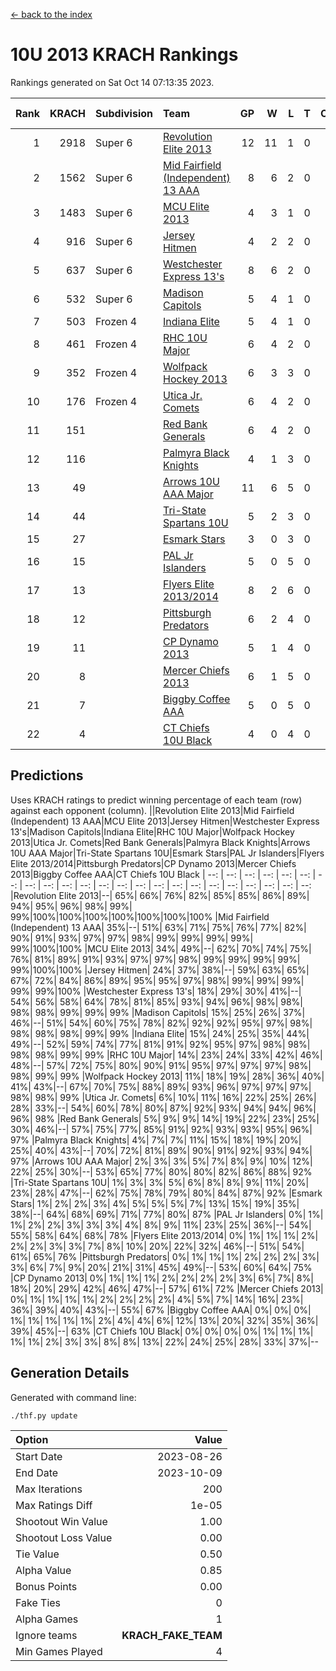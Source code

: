 [<- back to the index](readme.md)
# 10U 2013 KRACH Rankings
Rankings generated on Sat Oct 14 07:13:35 2023.

Rank|KRACH|Subdivision|Team|GP|W|L|T|OTW|OTL|SoS|Exp Wins|Win Diff
---:|---:|:---|:---|---:|---:|---:|---:|---:|---:|---:|---:|---:
1|2918|Super 6|[Revolution Elite 2013](https://gamesheetstats.com/seasons/3664/teams/140904/schedule)|12|11|1|0|1|0|361|11.8|-0.0
2|1562|Super 6|[Mid Fairfield (Independent) 13 AAA](https://gamesheetstats.com/seasons/3664/teams/140891/schedule)|8|6|2|0|0|0|857|6.8|-0.0
3|1483|Super 6|[MCU Elite 2013](https://gamesheetstats.com/seasons/3664/teams/140889/schedule)|4|3|1|0|0|0|508|3.8|-0.0
4|916|Super 6|[Jersey Hitmen](https://gamesheetstats.com/seasons/3664/teams/140893/schedule)|4|2|2|0|0|0|977|2.8|-0.0
5|637|Super 6|[Westchester Express 13's](https://gamesheetstats.com/seasons/3664/teams/140899/schedule)|8|6|2|0|0|0|693|6.8|-0.0
6|532|Super 6|[Madison Capitols](https://gamesheetstats.com/seasons/3664/teams/162460/schedule)|5|4|1|0|1|0|184|4.9|0.0
7|503|Frozen 4|[Indiana Elite](https://gamesheetstats.com/seasons/3664/teams/144358/schedule)|5|4|1|0|0|0|188|4.9|0.0
8|461|Frozen 4|[RHC 10U Major](https://gamesheetstats.com/seasons/3664/teams/140895/schedule)|6|4|2|0|1|0|494|4.8|-0.0
9|352|Frozen 4|[Wolfpack Hockey 2013](https://gamesheetstats.com/seasons/3664/teams/140894/schedule)|6|3|3|0|0|0|610|3.8|-0.0
10|176|Frozen 4|[Utica Jr. Comets](https://gamesheetstats.com/seasons/3664/teams/140900/schedule)|6|4|2|0|0|0|200|4.8|-0.0
11|151||[Red Bank Generals](https://gamesheetstats.com/seasons/3664/teams/140896/schedule)|6|4|2|0|0|1|480|4.8|-0.0
12|116||[Palmyra Black Knights](https://gamesheetstats.com/seasons/3664/teams/140906/schedule)|4|1|3|0|0|1|326|1.8|-0.0
13|49||[Arrows 10U AAA Major](https://gamesheetstats.com/seasons/3664/teams/140902/schedule)|11|6|5|0|0|0|124|6.8|-0.0
14|44||[Tri-State Spartans 10U](https://gamesheetstats.com/seasons/3664/teams/144359/schedule)|5|2|3|0|0|1|264|2.9|0.0
15|27||[Esmark Stars](https://gamesheetstats.com/seasons/3664/teams/140905/schedule)|3|0|3|0|0|0|2190|0.9|0.0
16|15||[PAL Jr Islanders](https://gamesheetstats.com/seasons/3664/teams/140903/schedule)|5|0|5|0|0|0|1365|0.8|-0.0
17|13||[Flyers Elite 2013/2014](https://gamesheetstats.com/seasons/3664/teams/140898/schedule)|8|2|6|0|0|0|173|2.8|-0.0
18|12||[Pittsburgh Predators](https://gamesheetstats.com/seasons/3664/teams/140907/schedule)|6|2|4|0|0|0|840|2.9|0.0
19|11||[CP Dynamo 2013](https://gamesheetstats.com/seasons/3664/teams/140901/schedule)|5|1|4|0|0|0|77|1.8|-0.0
20|8||[Mercer Chiefs 2013](https://gamesheetstats.com/seasons/3664/teams/140897/schedule)|6|1|5|0|0|0|474|1.9|0.0
21|7||[Biggby Coffee AAA](https://gamesheetstats.com/seasons/3664/teams/144357/schedule)|5|0|5|0|0|0|272|0.9|0.0
22|4||[CT Chiefs 10U Black](https://gamesheetstats.com/seasons/3664/teams/140892/schedule)|4|0|4|0|0|0|150|0.9|0.0

## Predictions
Uses KRACH ratings to predict winning percentage of each team (row) against each opponent (column).
||Revolution Elite 2013|Mid Fairfield (Independent) 13 AAA|MCU Elite 2013|Jersey Hitmen|Westchester Express 13's|Madison Capitols|Indiana Elite|RHC 10U Major|Wolfpack Hockey 2013|Utica Jr. Comets|Red Bank Generals|Palmyra Black Knights|Arrows 10U AAA Major|Tri-State Spartans 10U|Esmark Stars|PAL Jr Islanders|Flyers Elite 2013/2014|Pittsburgh Predators|CP Dynamo 2013|Mercer Chiefs 2013|Biggby Coffee AAA|CT Chiefs 10U Black
| --: | --: | --: | --: | --: | --: | --: | --: | --: | --: | --: | --: | --: | --: | --: | --: | --: | --: | --: | --: | --: | --: | --: 
|Revolution Elite 2013|--| 65%| 66%| 76%| 82%| 85%| 85%| 86%| 89%| 94%| 95%| 96%| 98%| 99%| 99%|100%|100%|100%|100%|100%|100%|100%
|Mid Fairfield (Independent) 13 AAA| 35%|--| 51%| 63%| 71%| 75%| 76%| 77%| 82%| 90%| 91%| 93%| 97%| 97%| 98%| 99%| 99%| 99%| 99%| 99%|100%|100%
|MCU Elite 2013| 34%| 49%|--| 62%| 70%| 74%| 75%| 76%| 81%| 89%| 91%| 93%| 97%| 97%| 98%| 99%| 99%| 99%| 99%| 99%|100%|100%
|Jersey Hitmen| 24%| 37%| 38%|--| 59%| 63%| 65%| 67%| 72%| 84%| 86%| 89%| 95%| 95%| 97%| 98%| 99%| 99%| 99%| 99%| 99%|100%
|Westchester Express 13's| 18%| 29%| 30%| 41%|--| 54%| 56%| 58%| 64%| 78%| 81%| 85%| 93%| 94%| 96%| 98%| 98%| 98%| 98%| 99%| 99%| 99%
|Madison Capitols| 15%| 25%| 26%| 37%| 46%|--| 51%| 54%| 60%| 75%| 78%| 82%| 92%| 92%| 95%| 97%| 98%| 98%| 98%| 98%| 99%| 99%
|Indiana Elite| 15%| 24%| 25%| 35%| 44%| 49%|--| 52%| 59%| 74%| 77%| 81%| 91%| 92%| 95%| 97%| 98%| 98%| 98%| 98%| 99%| 99%
|RHC 10U Major| 14%| 23%| 24%| 33%| 42%| 46%| 48%|--| 57%| 72%| 75%| 80%| 90%| 91%| 95%| 97%| 97%| 97%| 98%| 98%| 99%| 99%
|Wolfpack Hockey 2013| 11%| 18%| 19%| 28%| 36%| 40%| 41%| 43%|--| 67%| 70%| 75%| 88%| 89%| 93%| 96%| 97%| 97%| 97%| 98%| 98%| 99%
|Utica Jr. Comets|  6%| 10%| 11%| 16%| 22%| 25%| 26%| 28%| 33%|--| 54%| 60%| 78%| 80%| 87%| 92%| 93%| 94%| 94%| 96%| 96%| 98%
|Red Bank Generals|  5%|  9%|  9%| 14%| 19%| 22%| 23%| 25%| 30%| 46%|--| 57%| 75%| 77%| 85%| 91%| 92%| 93%| 93%| 95%| 96%| 97%
|Palmyra Black Knights|  4%|  7%|  7%| 11%| 15%| 18%| 19%| 20%| 25%| 40%| 43%|--| 70%| 72%| 81%| 89%| 90%| 91%| 92%| 93%| 94%| 97%
|Arrows 10U AAA Major|  2%|  3%|  3%|  5%|  7%|  8%|  9%| 10%| 12%| 22%| 25%| 30%|--| 53%| 65%| 77%| 80%| 80%| 82%| 86%| 88%| 92%
|Tri-State Spartans 10U|  1%|  3%|  3%|  5%|  6%|  8%|  8%|  9%| 11%| 20%| 23%| 28%| 47%|--| 62%| 75%| 78%| 79%| 80%| 84%| 87%| 92%
|Esmark Stars|  1%|  2%|  2%|  3%|  4%|  5%|  5%|  5%|  7%| 13%| 15%| 19%| 35%| 38%|--| 64%| 68%| 69%| 71%| 77%| 80%| 87%
|PAL Jr Islanders|  0%|  1%|  1%|  2%|  2%|  3%|  3%|  3%|  4%|  8%|  9%| 11%| 23%| 25%| 36%|--| 54%| 55%| 58%| 64%| 68%| 78%
|Flyers Elite 2013/2014|  0%|  1%|  1%|  1%|  2%|  2%|  2%|  3%|  3%|  7%|  8%| 10%| 20%| 22%| 32%| 46%|--| 51%| 54%| 61%| 65%| 76%
|Pittsburgh Predators|  0%|  1%|  1%|  1%|  2%|  2%|  2%|  3%|  3%|  6%|  7%|  9%| 20%| 21%| 31%| 45%| 49%|--| 53%| 60%| 64%| 75%
|CP Dynamo 2013|  0%|  1%|  1%|  1%|  2%|  2%|  2%|  2%|  3%|  6%|  7%|  8%| 18%| 20%| 29%| 42%| 46%| 47%|--| 57%| 61%| 72%
|Mercer Chiefs 2013|  0%|  1%|  1%|  1%|  1%|  2%|  2%|  2%|  2%|  4%|  5%|  7%| 14%| 16%| 23%| 36%| 39%| 40%| 43%|--| 55%| 67%
|Biggby Coffee AAA|  0%|  0%|  0%|  1%|  1%|  1%|  1%|  1%|  2%|  4%|  4%|  6%| 12%| 13%| 20%| 32%| 35%| 36%| 39%| 45%|--| 63%
|CT Chiefs 10U Black|  0%|  0%|  0%|  0%|  1%|  1%|  1%|  1%|  1%|  2%|  3%|  3%|  8%|  8%| 13%| 22%| 24%| 25%| 28%| 33%| 37%|--

## Generation Details

Generated with command line:
```
./thf.py update
```

| Option | Value |
| :----- | ----: |
| Start Date | 2023-08-26 |
| End Date | 2023-10-09 |
| Max Iterations | 200 |
| Max Ratings Diff | 1e-05 |
| Shootout Win Value | 1.00 |
| Shootout Loss Value | 0.00 |
| Tie Value | 0.50 |
| Alpha Value | 0.85 |
| Bonus Points | 0.00 |
| Fake Ties | 0 |
| Alpha Games | 1 |
| Ignore teams | __KRACH_FAKE_TEAM__ |
| Min Games Played | 4 |

